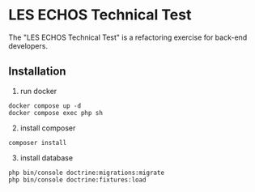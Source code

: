 LES ECHOS Technical Test
========================

The "LES ECHOS Technical Test" is a refactoring exercise for back-end developers.


Installation
------------

1. run docker

```shell
docker compose up -d
docker compose exec php sh
```
2. install composer

```shell
composer install
```

3. install database
```shell
php bin/console doctrine:migrations:migrate
php bin/console doctrine:fixtures:load
```